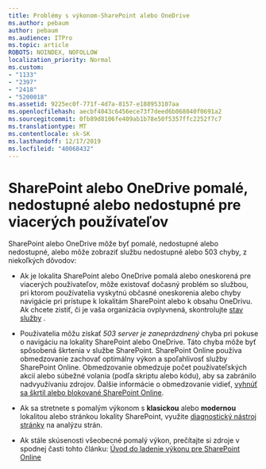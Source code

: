```yaml
---
title: Problémy s výkonom-SharePoint alebo OneDrive
ms.author: pebaum
author: pebaum
ms.audience: ITPro
ms.topic: article
ROBOTS: NOINDEX, NOFOLLOW
localization_priority: Normal
ms.custom:
- "1133"
- "2397"
- "2418"
- "5200018"
ms.assetid: 9225ec0f-771f-4d7a-8157-e188953107aa
ms.openlocfilehash: aecbf4043c6456ece73f7deed6b068040f0691a2
ms.sourcegitcommit: 0fb89d8106fe409ab1b78e50f5357ffc2252f7c7
ms.translationtype: MT
ms.contentlocale: sk-SK
ms.lasthandoff: 12/17/2019
ms.locfileid: "40068432"
---
```

# <a name="sharepoint-or-onedrive-slow-inaccessible-or-unavailable-for-multiple-users"></a>SharePoint alebo OneDrive pomalé, nedostupné alebo nedostupné pre viacerých používateľov

SharePoint alebo OneDrive môže byť pomalé, nedostupné alebo nedostupné, alebo môže zobraziť službu nedostupné alebo 503 chyby, z niekoľkých dôvodov:
  
- Ak je lokalita SharePoint alebo OneDrive pomalá alebo oneskorená pre viacerých používateľov, môže existovať dočasný problém so službou, pri ktorom používatelia vyskytnú občasné oneskorenia alebo chyby navigácie pri prístupe k lokalitám SharePoint alebo k obsahu OneDrivu. Ak chcete zistiť, či je vaša organizácia ovplyvnená, skontrolujte [stav služby](https://admin.microsoft.com/AdminPortal/Home#/servicehealth) .
  
- Používatelia môžu získať *503 server je zaneprázdnený* chyba pri pokuse o navigáciu na lokality SharePoint alebo OneDrive. Táto chyba môže byť spôsobená škrtenia v službe SharePoint. SharePoint Online používa obmedzovanie zachovať optimálny výkon a spoľahlivosť služby SharePoint Online. Obmedzovanie obmedzuje počet používateľských akcií alebo súbežné volania (podľa skriptu alebo kódu), aby sa zabránilo nadvyužívaniu zdrojov. Ďalšie informácie o obmedzovanie vidieť, [vyhnúť sa škrtil alebo blokované SharePoint Online](https://docs.microsoft.com/sharepoint/dev/general-development/how-to-avoid-getting-throttled-or-blocked-in-sharepoint-online).

- Ak sa stretnete s pomalým výkonom s **klasickou** alebo **modernou** lokalitou alebo stránkou lokality SharePoint, využite [diagnostický nástroj stránky](https://aka.ms/perftool) na analýzu strán.
  
- Ak stále skúsenosti všeobecné pomalý výkon, prečítajte si zdroje v spodnej časti tohto článku: [Úvod do ladenie výkonu pre SharePoint Online](https://go.microsoft.com/fwlink/?linkid=2024334)
  